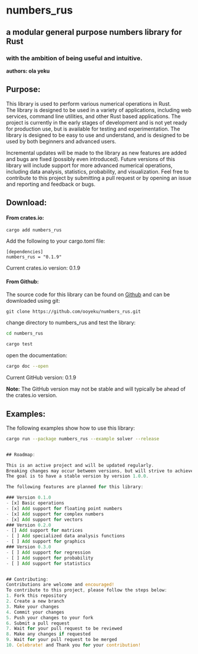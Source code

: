 # numbers_rus
## a modular general purpose numbers library for Rust
### with the ambition of being useful and intuitive.


**authors: ola yeku**

## Purpose:
This library is used to perform various numerical operations in Rust.  
The library is designed to be used in a variety of applications, including web services, command line utilities, and other Rust based applications.
The project is currently in the early stages of development and is not yet ready for production use, but is available for testing and experimentation.
The library is designed to be easy to use and understand, and is designed to be used by both beginners and advanced users. 

Incremental updates will be made to the library as new features are added and bugs are fixed (possibly even introduced). 
Future versions of this library will include support for more advanced numerical operations, including data analysis, statistics, probability, and 
visualization.  Feel free to contribute to this project by submitting a pull request or by opening an issue and reporting and feedback or bugs.

## Download:
#### From crates.io:
```
cargo add numbers_rus
```
Add the following to your cargo.toml file:
```
[dependencies]
numbers_rus = "0.1.9"
```
Current crates.io version: 0.1.9

#### From Github:
The source code for this library can be found on [Github](https://github.com/ooyeku/numbers_rus)
and can be downloaded using git:
```
git clone https://github.com/ooyeku/numbers_rus.git
```
change directory to numbers_rus and test the library:
```bash
cd numbers_rus
```
``` bash
cargo test
```
open the documentation:
``` bash
cargo doc --open
```
Current GitHub version: 0.1.9

**Note:** The GitHub version may not be stable and will typically be ahead of the crates.io version.
## Examples:
The following examples show how to use this library:

```bash
cargo run --package numbers_rus --example solver --release
```

```rust

## Roadmap:

This is an active project and will be updated regularly.
Breaking changes may occur between versions, but will strive to achieve backwards compatibility.
The goal is to have a stable version by version 1.0.0.

The following features are planned for this library:

### Version 0.1.0
- [x] Basic operations
- [x] Add support for floating point numbers
- [x] Add support for complex numbers
- [x] Add support for vectors 
### Version 0.2.0
- [] Add support for matrices
- [ ] Add specialized data analysis functions
- [ ] Add support for graphics
### Version 0.3.0
- [ ] Add support for regression
- [ ] Add support for probability
- [ ] Add support for statistics


## Contributing:
Contributions are welcome and encouraged!
To contribute to this project, please follow the steps below:
1. Fork this repository
2. Create a new branch
3. Make your changes
4. Commit your changes
5. Push your changes to your fork
6. Submit a pull request
7. Wait for your pull request to be reviewed
8. Make any changes if requested
9. Wait for your pull request to be merged
10. Celebrate! and Thank you for your contribution!
